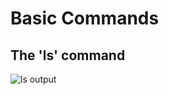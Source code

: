# Basic Commands

## The 'ls' command

![ls output](file:///home/harsha/Documents/GitHub/Basics-of-linux-and-networking/ls.png"ls")
